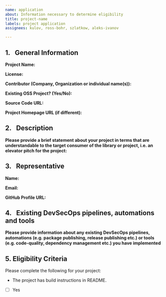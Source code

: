 ```yaml
---
name: application
about: Information necessary to determine eligibility
title: project-name
labels: project application
assignees: kulov, ross-bohr, szlatkow, aleks-ivanov

---
```


## 1.   General Information

**Project Name:**  

**License:**  

**Contributor (Company, Organization or individual name(s)):**  

**Existing OSS Project? (Yes/No):**  

**Source Code URL:**  

**Project Homepage URL (if different):**  

## 2.   Description

**Please provide a brief statement about your project in terms that are understandable to the target consumer of the library or project, i.e. an elevator pitch for the project:**

## 3.   Representative

**Name:**  

**Email:**  

**GitHub Profile URL:**  

## 4.   Existing DevSecOps pipelines, automations and tools

**Please provide information about any existing DevSecOps pipelines, automations (e.g. package publishing, release publishing etc.) or tools (e.g. code-quality, dependency management etc.) you have implemented**

## 5.  Eligibility Criteria

Please complete the following for your project:

* The project has build instructions in README.
- [ ] Yes
